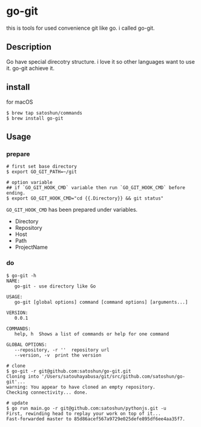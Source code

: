 # go-git

this is tools for used convenience git like go. i called go-git.


## Description

Go have special direcotry structure. i love it so other languages want to use it. go-git achieve it.

## install

for macOS

```
$ brew tap satoshun/commands
$ brew install go-git
```

## Usage

### prepare

```
# first set base directory
$ export GO_GIT_PATH=~/git

# option variable
## if `GO_GIT_HOOK_CMD` variable then run `GO_GIT_HOOK_CMD` before ending.
$ export GO_GIT_HOOK_CMD="cd {{.Directory}} && git status"
```

`GO_GIT_HOOK_CMD` has been prepared under variables. 

- Directory
- Repository
- Host
- Path
- ProjectName

### do

```
$ go-git -h
NAME:
   go-git - use directory like Go

USAGE:
   go-git [global options] command [command options] [arguments...]

VERSION:
   0.0.1

COMMANDS:
   help, h  Shows a list of commands or help for one command

GLOBAL OPTIONS:
   --repository, -r ''  repository url
   --version, -v  print the version

# clone
$ go-git -r git@github.com:satoshun/go-git.git
Cloning into '/Users/satouhayabusa/git/src/github.com/satoshun/go-git'...
warning: You appear to have cloned an empty repository.
Checking connectivity... done.

# update
$ go run main.go -r git@github.com:satoshun/pythonjs.git -u
First, rewinding head to replay your work on top of it...
Fast-forwarded master to 85d86acef567a9729e025defe895df6ee4aa35f7.
```
